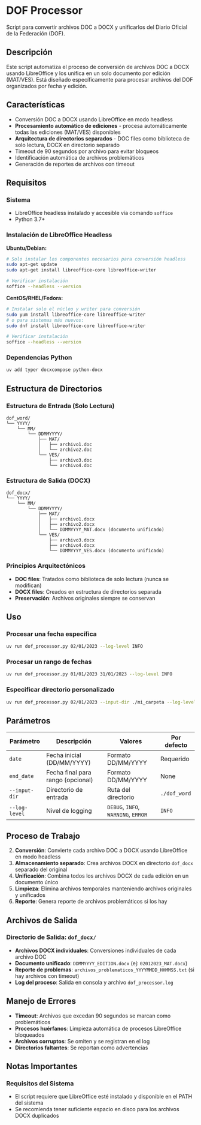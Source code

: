 # DOF Processor

Script para convertir archivos DOC a DOCX y unificarlos del Diario Oficial de la Federación (DOF).

## Descripción

Este script automatiza el proceso de conversión de archivos DOC a DOCX usando LibreOffice y los unifica en un solo documento por edición (MAT/VES). Está diseñado específicamente para procesar archivos del DOF organizados por fecha y edición.

## Características

- Conversión DOC a DOCX usando LibreOffice en modo headless
- **Procesamiento automático de ediciones** - procesa automáticamente todas las ediciones (MAT/VES) disponibles
- **Arquitectura de directorios separados** - DOC files como biblioteca de solo lectura, DOCX en directorio separado
- Timeout de 90 segundos por archivo para evitar bloqueos
- Identificación automática de archivos problemáticos
- Generación de reportes de archivos con timeout

## Requisitos

### Sistema
- LibreOffice headless instalado y accesible vía comando `soffice`
- Python 3.7+

### Instalación de LibreOffice Headless

**Ubuntu/Debian:**
```bash
# Solo instalar los componentes necesarios para conversión headless
sudo apt-get update
sudo apt-get install libreoffice-core libreoffice-writer

# Verificar instalación
soffice --headless --version
```

**CentOS/RHEL/Fedora:**
```bash
# Instalar solo el núcleo y writer para conversión
sudo yum install libreoffice-core libreoffice-writer
# o para sistemas más nuevos:
sudo dnf install libreoffice-core libreoffice-writer

# Verificar instalación
soffice --headless --version
```


### Dependencias Python
```bash
uv add typer docxcompose python-docx
```

## Estructura de Directorios

### Estructura de Entrada (Solo Lectura)
```
dof_word/
└── YYYY/
    └── MM/
        └── DDMMYYYY/
            ├── MAT/
            │   ├── archivo1.doc
            │   └── archivo2.doc
            └── VES/
                ├── archivo3.doc
                └── archivo4.doc
```

### Estructura de Salida (DOCX)
```
dof_docx/
└── YYYY/
    └── MM/
        └── DDMMYYYY/
            ├── MAT/
            │   ├── archivo1.docx
            │   ├── archivo2.docx
            │   └── DDMMYYYY_MAT.docx (documento unificado)
            └── VES/
                ├── archivo3.docx
                ├── archivo4.docx
                └── DDMMYYYY_VES.docx (documento unificado)
```

### Principios Arquitectónicos
- **DOC files**: Tratados como biblioteca de solo lectura (nunca se modifican)
- **DOCX files**: Creados en estructura de directorios separada
- **Preservación**: Archivos originales siempre se conservan

## Uso

### Procesar una fecha específica
```bash
uv run dof_processor.py 02/01/2023 --log-level INFO
```

### Procesar un rango de fechas
```bash
uv run dof_processor.py 01/01/2023 31/01/2023 --log-level INFO
```

### Especificar directorio personalizado
```bash
uv run dof_processor.py 02/01/2023 --input-dir ./mi_carpeta --log-level INFO
```

## Parámetros

| Parámetro | Descripción | Valores | Por defecto |
|-----------|-------------|---------|-------------|
| `date` | Fecha inicial (DD/MM/YYYY) | Formato DD/MM/YYYY | Requerido |
| `end_date` | Fecha final para rango (opcional) | Formato DD/MM/YYYY | None |
| `--input-dir` | Directorio de entrada | Ruta del directorio | `./dof_word` |
| `--log-level` | Nivel de logging | `DEBUG`, `INFO`, `WARNING`, `ERROR` | `INFO` |

## Proceso de Trabajo

2. **Conversión**: Convierte cada archivo DOC a DOCX usando LibreOffice en modo headless
3. **Almacenamiento separado**: Crea archivos DOCX en directorio `dof_docx` separado del original
4. **Unificación**: Combina todos los archivos DOCX de cada edición en un documento único
5. **Limpieza**: Elimina archivos temporales manteniendo archivos originales y unificados
6. **Reporte**: Genera reporte de archivos problemáticos si los hay

## Archivos de Salida

### Directorio de Salida: `dof_docx/`
- **Archivos DOCX individuales**: Conversiones individuales de cada archivo DOC
- **Documento unificado**: `DDMMYYYY_EDITION.docx` (ej: `02012023_MAT.docx`)
- **Reporte de problemas**: `archivos_problematicos_YYYYMMDD_HHMMSS.txt` (si hay archivos con timeout)
- **Log del proceso**: Salida en consola y archivo `dof_processor.log`


## Manejo de Errores

- **Timeout**: Archivos que excedan 90 segundos se marcan como problemáticos
- **Procesos huérfanos**: Limpieza automática de procesos LibreOffice bloqueados
- **Archivos corruptos**: Se omiten y se registran en el log
- **Directorios faltantes**: Se reportan como advertencias

## Notas Importantes

### Requisitos del Sistema
- El script requiere que LibreOffice esté instalado y disponible en el PATH del sistema
- Se recomienda tener suficiente espacio en disco para los archivos DOCX duplicados
